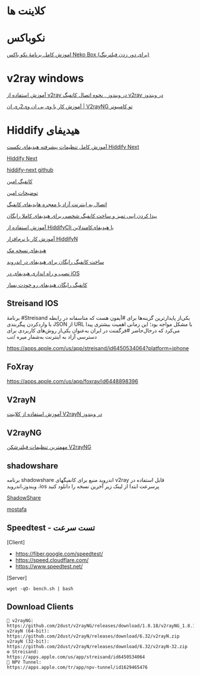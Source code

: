 # کلاینت ها
# نکوباکس

[ اموزش کامل برنامهٔ نکو باکس Neko Box (برای دور زدن فیلترینگ) ](https://www.youtube.com/watch?v=JjvSeQwdxT8)

# v2ray windows

[ آموزش استفاده از v2ray در ویندوز , نحوه اتصال کانفیگ v2ray در ویندوز ](https://www.youtube.com/watch?v=Z31wBnYe3co)


[ آموزش کار با وی پی ان وی2ری ان | V2rayNG تو کامپیوتر ](https://www.youtube.com/watch?v=GJAC-EkmYLM)

# Hiddify هیدیفای


[ آموزش کامل تنظیمات پیشرفته هیدیفای نکست Hiddify Next ](https://www.youtube.com/watch?v=NtQ0bQlIRrY)

[Hiddify Next](https://www.youtube.com/watch?v=EjHjLQbC40E)

[hiddify-next github](https://github.com/hiddify/hiddify-next/release)

[کانفیگ امین](https://github.com/amin4139/share_file/blob/main/Hiddify+)

[توضیحات امین](https://twitter.com/amin_o__o/status/1758010995207729342)

[ اتصال به اینترنت آزاد با معجره هایدیفای ](https://www.youtube.com/watch?v=qLrAdVcPpB0)
[کانفیگ](https://t.me/geekmeekbysina/97)

[ پیدا کردن ایپی تمیز و ساخت کانفیگ شخصی برای هیدیفای کاملا رایگان ](https://www.youtube.com/watch?v=uzdUFBEOTOU)


[آموزش استفاده از HiddifyCli یا هیدیفای‌کامندلاین](https://hiddify.com/fa/app/HiddifyCli-guide/)

[آموزش کار با نرم‌افزار HiddifyN](https://hiddify.com/fa/manager/client-software-on-desktop/Tutorial-for-HiddifyN-software/)

[هیدیفای نسخه مک ](https://www.youtube.com/watch?v=S64_lmNe7eQ)


[ ساخت کانفیگ رایگان برای هیدیفای در اندروید ](https://www.youtube.com/watch?v=MHnwrh1Iabo)

[ نصب و راه اندازی هیدیفای در iOS ](https://www.youtube.com/watch?v=UyrIQzOPNkQ)

[ کانفیگ رایگان هیدیفای رو خودت بساز ](https://www.youtube.com/watch?v=HxevTFt_2KQ)

## Streisand IOS
برنامهٔ #Streisand یکی‌از پایدارترین گزینه‌ها برای #آیفون هست که متاسفانه در رابطه با واردکردن پیگربندی JSON از URL با مشکل مواجه بود؛ این زمانی اهمیت بیشتری پیدا می‌کرد که درحال‌حاضر #فرگمنت در ایران به‌عنوان یکی‌از روش‌های کاربردی برای دسترسی آزاد به اینترنت به‌شمار میره /تب

https://apps.apple.com/us/app/streisand/id6450534064?platform=iphone


## FoXray

https://apps.apple.com/us/app/foxray/id6448898396

## V2rayN

[ آموزش استفاده از کلاینت V2rayN در ویندوز ](https://www.youtube.com/watch?v=hS4_AEszIkk)


## V2rayNG

[ مهمترین تنظیمات فیلترشکن V2rayNG ](https://www.youtube.com/watch?v=hR3RjIdfhFM)


## shadowshare

برنامه shadowshare اندروید  منبع برای کانفیگهای v2ray قابل استفاده در ویندوز،اندروید ،ios پرسرعت
ابتدا از لینک زیر آخرین نسخه را دانلود کنید

[ShadowShare](https://play.google.com/store/apps/details?id=com.v2cross.shadowshare&hl=en_US)

[mostafa](https://twitter.com/horizonbehind2/status/1766497353647935771)


## Speedtest - تست سرعت
[Client]
* https://fiber.google.com/speedtest/
* https://speed.cloudflare.com/
* https://www.speedtest.net/

[Server]
```
wget -qO- bench.sh | bash
```


## Download Clients

```
🤍 v2rayNG:
https://github.com/2dust/v2rayNG/releases/download/1.8.18/v2rayNG_1.8.18.apk
v2rayN (64-bit):
https://github.com/2dust/v2rayN/releases/download/6.32/v2rayN.zip
v2rayN (32-bit):
https://github.com/2dust/v2rayN/releases/download/6.32/v2rayN-32.zip
⚙️ Streisand:
https://apps.apple.com/us/app/streisand/id6450534064
🤍 NPV Tunnel:
https://apps.apple.com/tr/app/npv-tunnel/id1629465476
```
